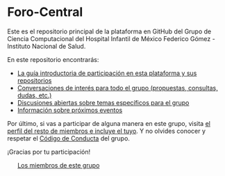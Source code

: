 # Foro-Central

Este es el repositorio principal de la plataforma en GitHub del Grupo de Ciencia Computacional del Hospital Infantil de México Federico Gómez - Instituto Nacional de Salud.

En este repositorio encontrarás:
- [La guía introductoria de participación en esta plataforma y sus repositorios](https://github.com/Ciencia-Computacional-HIMFG/Foro-Central/blob/main/GUIA_PARTICIPACION.md)
- [Conversaciones de interés para todo el grupo (propuestas, consultas, dudas, etc.)](https://github.com/Ciencia-Computacional-HIMFG/Foro-Central/issues)
- [Discusiones abiertas sobre temas específicos para el grupo](https://github.com/orgs/Ciencia-Computacional-HIMFG/discussions)
- [Información sobre próximos eventos](https://github.com/orgs/Ciencia-Computacional-HIMFG/discussions/2)

Por último, si vas a participar de alguna manera en este grupo, visita [el perfil del resto de miembros e incluye el tuyo](https://github.com/Ciencia-Computacional-HIMFG/Miembros). Y no olvides conocer y respetar el [Código de Conducta](https://github.com/Ciencia-Computacional-HIMFG/Foro-Central/blob/main/CODE-OF-CONDUCT.md) del grupo.

¡Gracias por tu participación!    

&nbsp;&nbsp;&nbsp;&nbsp;&nbsp;&nbsp;[Los miembros de este grupo](https://github.com/Ciencia-Computacional-HIMFG/Miembros)
